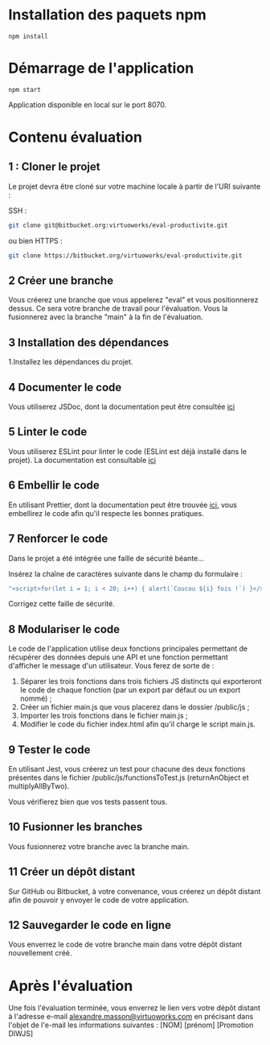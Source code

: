 # Installation des paquets npm
```
npm install
```

# Démarrage de l'application

```
npm start
```

Application disponible en local sur le port 8070.

# Contenu évaluation

## 1 : Cloner le projet

Le projet devra être cloné sur votre machine locale à partir de l'URI suivante : 

SSH : 
```bash
git clone git@bitbucket.org:virtuoworks/eval-productivite.git
```
ou bien
HTTPS : 
```bash
git clone https://bitbucket.org/virtuoworks/eval-productivite.git
```

## 2 Créer une branche

Vous créerez une branche que vous appelerez "eval" et vous positionnerez dessus. 
Ce sera votre branche de travail pour l'évaluation. Vous la fusionnerez avec la branche "main" à la fin de l'évaluation.

## 3 Installation des dépendances

1.Installez les dépendances du projet.

## 4 Documenter le code

Vous utiliserez JSDoc, dont la documentation peut être consultée [ici](https://jsdoc.app/about-getting-started.html)

## 5 Linter le code

Vous utiliserez ESLint pour linter le code (ESLint est déjà installé dans le projet). La documentation est consultable [ici](https://eslint.org/docs/user-guide/getting-started)

## 6 Embellir le code

En utilisant Prettier, dont la documentation peut être trouvée [ici](https://prettier.io/docs/en/install.html), vous embellirez le code afin qu'il respecte les bonnes pratiques.

## 7 Renforcer le code

Dans le projet a été intégrée une faille de sécurité béante...

Insérez la chaîne de caractères suivante dans le champ du formulaire :
```javascript
"<script>for(let i = 1; i < 20; i++) { alert(`Coucou ${i} fois !`) }</script>"
```

Corrigez cette faille de sécurité.

## 8 Modulariser le code

Le code de l'application utilise deux fonctions principales permettant de récupérer des données depuis une API et une fonction permettant d'afficher le message d'un utilisateur. Vous ferez de sorte de :

1. Séparer les trois fonctions dans trois fichiers JS distincts qui exporteront le code de chaque fonction (par un export par défaut ou un export nommé) ;
2. Créer un fichier main.js que vous placerez dans le dossier /public/js ;
3. Importer les trois fonctions dans le fichier main.js ;
4. Modifier le code du fichier index.html afin qu'il charge le script main.js.

## 9 Tester le code

En utilisant Jest, vous créerez un test pour chacune des deux fonctions présentes dans le fichier /public/js/functionsToTest.js (returnAnObject et multiplyAllByTwo).

Vous vérifierez bien que vos tests passent tous.

## 10 Fusionner les branches

Vous fusionnerez votre branche avec la branche main.

## 11 Créer un dépôt distant

Sur GitHub ou Bitbucket, à votre convenance, vous créerez un dépôt distant afin de pouvoir y envoyer le code de votre application.

## 12 Sauvegarder le code en ligne

Vous enverrez le code de votre branche main dans votre dépôt distant nouvellement créé.


# Après l'évaluation

Une fois l'évaluation terminée, vous enverrez le lien vers votre dépôt distant à l'adresse e-mail alexandre.masson@virtuoworks.com en précisant dans l'objet de l'e-mail les informations suivantes : [NOM] [prénom] [Promotion DIWJS]